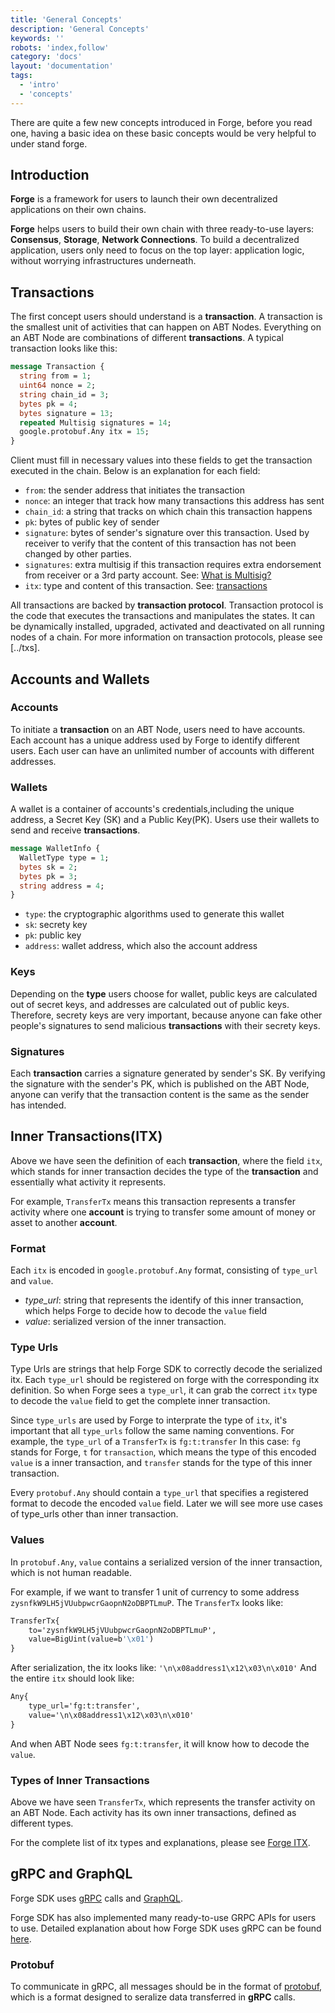 ```yaml
---
title: 'General Concepts'
description: 'General Concepts'
keywords: ''
robots: 'index,follow'
category: 'docs'
layout: 'documentation'
tags:
  - 'intro'
  - 'concepts'
---
```


There are quite a few new concepts introduced in Forge, before you read one, having a basic idea on these basic concepts would be very helpful to under stand forge.

## Introduction

**Forge** is a framework for users to launch their own decentralized applications on their own chains.

**Forge** helps users to build their own chain with three ready-to-use layers: **Consensus**, **Storage**, **Network Connections**. To build a decentralized application, users only need to focus on the top layer: application logic, without worrying infrastructures underneath.

## Transactions

The first concept users should understand is a **transaction**. A transaction is the smallest unit of activities that can happen on ABT Nodes. Everything on an ABT Node are combinations of different **transactions**. A typical transaction looks like this:

```protobuf
message Transaction {
  string from = 1;
  uint64 nonce = 2;
  string chain_id = 3;
  bytes pk = 4;
  bytes signature = 13;
  repeated Multisig signatures = 14;
  google.protobuf.Any itx = 15;
}
```

Client must fill in necessary values into these fields to get the transaction executed in the chain. Below is an explanation for each field:

- `from`: the sender address that initiates the transaction
- `nonce`: an integer that track how many transactions this address has sent
- `chain_id`: a string that tracks on which chain this transaction happens
- `pk`: bytes of public key of sender
- `signature`: bytes of sender's signature over this transaction. Used by receiver to verify that the content of this transaction has not been changed by other parties.
- `signatures`: extra multisig if this transaction requires extra endorsement from receiver or a 3rd party account. See: [What is Multisig?](../../arch/multisig)
- `itx`: type and content of this transaction. See: [transactions](../../txs)

All transactions are backed by **transaction protocol**. Transaction protocol is the code that executes the transactions and manipulates the states. It can be dynamically installed, upgraded, activated and deactivated on all running nodes of a chain. For more information on transaction protocols, please see [../txs].

## Accounts and Wallets

### Accounts

To initiate a **transaction** on an ABT Node, users need to have accounts. Each account has a unique address used by Forge to identify different users. Each user can have an unlimited number of accounts with different addresses.

### Wallets

A wallet is a container of accounts's credentials,including the unique address, a Secret Key (SK) and a Public Key(PK). Users use their wallets to send and receive **transactions**.

```protobuf
message WalletInfo {
  WalletType type = 1;
  bytes sk = 2;
  bytes pk = 3;
  string address = 4;
}
```

- `type`: the cryptographic algorithms used to generate this wallet
- `sk`: secrety key
- `pk`: public key
- `address`: wallet address, which also the account address

### Keys

Depending on the **type** users choose for wallet, public keys are calculated out of secret keys, and addresses are calculated out of public keys. Therefore, secrety keys are very important, because anyone can fake other people's signatures to send malicious **transactions** with their secrety keys.

### Signatures

Each **transaction** carries a signature generated by sender's SK. By verifying the signature with the sender's PK, which is published on the ABT Node, anyone can verify that the transaction content is the same as the sender has intended.

## Inner Transactions(ITX)

Above we have seen the definition of each **transaction**, where the field `itx`, which stands for inner transaction decides the type of the **transaction** and essentially what activity it represents.

For example, `TransferTx` means this transaction represents a transfer activity where one **account** is trying to transfer some amount of money or asset to another **account**.

### Format

Each `itx` is encoded in `google.protobuf.Any` format, consisting of `type_url` and `value`.

- _type_url_: string that represents the identify of this inner transaction, which helps Forge to decide how to decode the `value` field
- _value_: serialized version of the inner transaction.

### Type Urls

Type Urls are strings that help Forge SDK to correctly decode the serialized itx. Each `type_url` should be registered on forge with the corresponding itx definition. So when Forge sees a `type_url`, it can grab the correct `itx` type to decode the `value` field to get the complete inner transaction.

Since `type_urls` are used by Forge to interprate the type of `itx`, it's important that all `type_urls` follow the same naming conventions. For example, the `type_url` of a `TransferTx` is
`fg:t:transfer`
In this case: `fg` stands for Forge, `t` for `transaction`, which means the type of this encoded `value` is a inner transaction, and `transfer` stands for the type of this inner transaction.

Every `protobuf.Any` should contain a `type_url` that specifies a registered format to decode the encoded `value` field. Later we will see more use cases of type_urls other than inner transaction.

### Values

In `protobuf.Any`, `value` contains a serialized version of the inner transaction, which is not human readable.

For example, if we want to transfer 1 unit of currency to some address `zysnfkW9LH5jVUubpwcrGaopnN2oDBPTLmuP`. The `TransferTx` looks like:

```protobuf
TransferTx{
    to='zysnfkW9LH5jVUubpwcrGaopnN2oDBPTLmuP',
    value=BigUint(value=b'\x01')
}
```

After serialization, the itx looks like:
`'\n\x08address1\x12\x03\n\x010'`
And the entire `itx` should look like:

```protobuf
Any{
    type_url='fg:t:transfer',
    value='\n\x08address1\x12\x03\n\x010'
}
```

And when ABT Node sees `fg:t:transfer`, it will know how to decode the `value`.

### Types of Inner Transactions

Above we have seen `TransferTx`, which represents the transfer activity on an ABT Node. Each activity has its own inner transactions, defined as different types.

For the complete list of itx types and explanations, please see [Forge ITX](../../txs).

## gRPC and GraphQL

Forge SDK uses [gRPC](https://grpc.io/docs/) calls and [GraphQL](https://graphql.org/learn/).

Forge SDK has also implemented many ready-to-use GRPC APIs for users to use. Detailed explanation about how Forge SDK uses gRPC can be found [here](../../core/rpc).

### Protobuf

To communicate in gRPC, all messages should be in the format of [protobuf](https://developers.google.com/protocol-buffers/), which is a format designed to seralize data transferred in **gRPC** calls.
